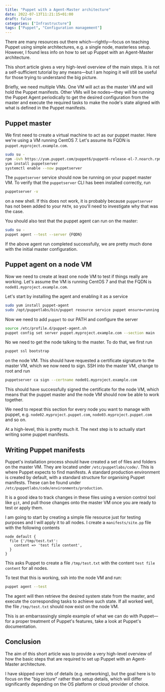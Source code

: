 ```yaml
---
title: "Puppet with a Agent-Master architecture"
date: 2022-07-13T11:21:15+01:00
draft: false
categories: ["Infrastructure"]
tags: ["Puppet", "Configuration management"]
---
```


There are many resources out there which—rightly—focus on teaching Puppet using
simple architectures, e.g. a single node, masterless setup. However, I found
less info on how to set up Puppet with an Agent-Master architecture.

This short article gives a very high-level overview of the main steps. It is not
a self-sufficient tutorial by any means—but I am hoping it will still be useful
for those trying to understand the big picture.

Briefly, we need multiple VMs. One VM will act as the master VM and will hold
the Puppet manifests. Other VMs will be nodes—they will be running the Puppet
Agent periodically to get the desired configuration from the master and
execute the required tasks to make the node's state aligned with what is
defined in the Puppet manifests.

## Puppet master

We first need to create a virtual machine to act as our puppet master. Here
we're using a VM running CentOS 7. Let's assume its FQDN is
`puppet.myproject.example.com`.

```sh
sudo su -
rpm -Uvh https://yum.puppet.com/puppet6/puppet6-release-el-7.noarch.rpm
yum install puppetserver
systemctl enable --now puppetserver
```

The `puppetserver` service should now be running on your puppet master VM. To
verify that the `puppetserver` CLI has been installed correctly, run

```sh
puppetserver -v
```

on a new shell. If this does not work, it is probably because `puppetserver` has
not been added to your `PATH`, so you'll need to investigate why that was the
case.

You should also test that the puppet agent can run on the master:

```sh
sudo su -
puppet agent --test --server {FQDN}
```

If the above agent run completed successfully, we are pretty much done with the
initial master configuration.

## Puppet agent on a node VM

Now we need to create at least one node VM to test if things really are working.
Let's assume the VM is running CentOS 7 and that the FQDN is
`node01.myproject.example.com`.

Let's start by installing the agent and enabling it as a service

```sh
sudo yum install puppet-agent
sudo /opt/puppetlabs/bin/puppet resource service puppet ensure=running enable=true
```

Now we need to add `puppet` to our PATH and configure the server

```sh
source /etc/profile.d/puppet-agent.sh
puppet config set server puppet.myproject.example.com --section main
```

No we need to get the node talking to the master. To do that, we first run

```sh
puppet ssl bootstrap
```

on the node VM. This should have requested a certificate signature to the master VM,
which we now need to sign. SSH into the master VM, change to root and run

```sh
puppetserver ca sign --certname node01.myproject.example.com
```

This should have successfully signed the certificate for the node VM, which means
that the puppet master and the node VM should now be able to work together.

We need to repeat this section for every node you want to manage with puppet, e.g.
`node02.myproject.puppet.com`, `node03.myproject.puppet.com` and so on.

At a high-level, this is pretty much it. The next step is to actually start
writing some puppet manifests.

## Writing Puppet manifests

Puppet's installation process should have created a set of files and folders on
the master VM. They are located under `/etc/puppetlabs/code/`. This is where
Puppet expects to find manifests. A standard production environment is created
by default, with a standard structure for organising Puppet manifests. These can
be found under `/etc/puppetlabs/code/environments/production`.

It is a good idea to track changes in these files using a version control tool
like `git`, and pull those changes onto the master VM once you are ready to test
or apply them.

I am going to start by creating a simple file resource just for testing purposes
and I will apply it to all nodes. I create a `manifests/site.pp` file with the
following contents

```
node default {
  file {'/tmp/test.txt':
    content => 'test file content',
  }
}
```

This asks Puppet to create a file `/tmp/test.txt` with the content `test file content`
for all nodes.

To test that this is working, ssh into the node VM and run:

```bash
puppet agent --test
```

The agent will then retrieve the desired system state from the master, and execute
the corresponding tasks to achieve such state. If all worked well, the file
`/tmp/test.txt` should now exist on the node VM.

This is an embarrassingly simple example of what we can do with Puppet—for a proper
treatment of Puppet's features, take a look at Puppet's documentation.

## Conclusion

The aim of this short article was to provide a very high-level overview of how the
basic steps that are required to set up Puppet with an Agent-Master architecture.

I have skipped over lots of details (e.g. networking), but the goal here is to
focus on the "big picture" rather than setup details, which will differ
significantly depending on the OS platform or cloud provider of choice.
